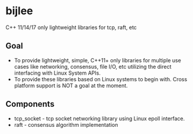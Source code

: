 # bijlee
C++ 11/14/17 only lightweight libraries for tcp, raft, etc

## Goal
* To provide lightweight, simple, C++11+ only libraries for multiple use cases like networking, consensus, file I/O, etc utilizing the direct interfacing with Linux System APIs.
* To provide these libraries based on Linux systems to begin with. Cross platform support is NOT a goal at the moment.

## Components
* tcp_socket - tcp socket networking library using Linux epoll interface.
* raft - consensus algorithm implementation
